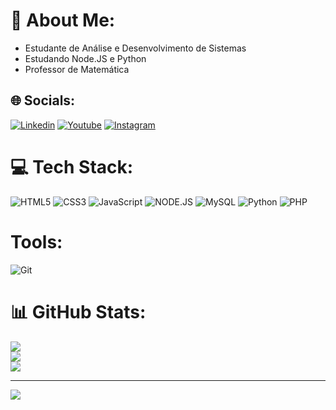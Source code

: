 # 💫 About Me:
 - Estudante de Análise e Desenvolvimento de Sistemas<br>
 - Estudando Node.JS e Python
 - Professor de Matemática

## 🌐 Socials:
[![Linkedin](https://img.shields.io/badge/LinkedIn-0077B5?style=for-the-badge&logo=linkedin&logoColor=white)](https://www.linkedin.com/in/reyskev/) 
[![Youtube](https://img.shields.io/badge/YouTube-FF0000?style=for-the-badge&logo=youtube&logoColor=white)](https://www.youtube.com/channel/UCWGl2SkqNJxoAgYTXvHFWTg) 
[![Instagram](https://img.shields.io/badge/Instagram-E4405F?style=for-the-badge&logo=instagram&logoColor=white)](https://instagram.com/_reyskevin) 


# 💻 Tech Stack:
![HTML5](https://img.shields.io/badge/html5-%23E34F26.svg?style=for-the-badge&logo=html5&logoColor=white) 
![CSS3](https://img.shields.io/badge/css3-%231572B6.svg?style=for-the-badge&logo=css3&logoColor=white) 
![JavaScript](https://img.shields.io/badge/javascript-%23323330.svg?style=for-the-badge&logo=javascript&logoColor=%23F7DF1E) 
![NODE.JS](https://img.shields.io/badge/Node.js-43853D?style=for-the-badge&logo=node.js&logoColor=white)
![MySQL](https://img.shields.io/badge/mysql-%2300000f.svg?style=for-the-badge&logo=mysql&logoColor=white) 
![Python](https://img.shields.io/badge/python-3670A0?style=for-the-badge&logo=python&logoColor=ffdd54) 
![PHP](https://img.shields.io/badge/php-%23777BB4.svg?style=for-the-badge&logo=php&logoColor=white) 

# Tools:
![Git](https://img.shields.io/badge/GIT-E44C30?style=for-the-badge&logo=git&logoColor=white)

# 📊 GitHub Stats:
![](https://github-readme-stats.vercel.app/api?username=KevinReys&theme=dark&hide_border=false&include_all_commits=false&count_private=false)<br/>
![](https://github-readme-streak-stats.herokuapp.com/?user=KevinReys&theme=dark&hide_border=false)<br/>
![](https://github-readme-stats.vercel.app/api/top-langs/?username=KevinReys&theme=dark&hide_border=false&include_all_commits=false&count_private=false&layout=compact)

---
[![](https://visitcount.itsvg.in/api?id=KevinReys&icon=0&color=0)](https://visitcount.itsvg.in)

<!-- Proudly created with GPRM ( https://gprm.itsvg.in ) -->
